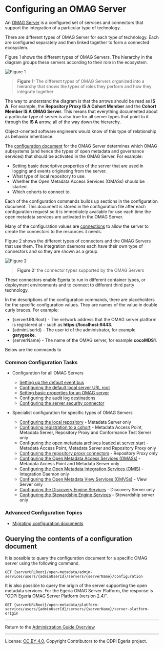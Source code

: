 <!-- SPDX-License-Identifier: CC-BY-4.0 -->
<!-- Copyright Contributors to the ODPi Egeria project 2020. -->

# Configuring an OMAG Server

An [OMAG Server](../concepts/omag-server.md) is a configured set
of services and connectors that
support the integration of a particular type of technology.

There are different types of OMAG Server for each type of technology.
Each are configured separately and then linked together to form
a connected ecosystem.

Figure 1 shows the different types of OMAG Servers.  The hierarchy
in the diagram groups these servers according to their role in
the ecosystem.

![Figure 1](../concepts/types-of-omag-servers.png#pagewidth)
> **Figure 1:** The different types of OMAG Servers organized into a hierarchy
> that shows the types of roles they perform and how they integrate together

The way to understand the diagram is that the arrows should be read as **IS A**.  For example,
the **Repository Proxy IS A Cohort Member** and the **Cohort Member IS A OMAG Server**.
This means that everything documented about a particular type of server is also true for
all server types that point to it through the **IS A** arrow, all of the way down the hierarchy.

Object-oriented software engineers would know of this type of relationship as behavior inheritance.

The [configuration document](../concepts/configuration-document.md)
for the OMAG Server determines which OMAG subsystems (and hence the types of open
metadata and governance services) that should be activated in the OMAG Server.
For example:

* Setting basic descriptive properties of the server that are used in logging and events
originating from the server.
* What type of local repository to use.
* Whether the Open Metadata Access Services (OMASs) should be started.
* Which cohorts to connect to.

Each of the configuration commands builds up sections in the configuration document.
This document is stored in the configuration file after each configuration request so
it is immediately available for use each time the open metadata services are activated
in the OMAG Server.

Many of the configuration values are
[connections](../../../frameworks/open-connector-framework/docs/concepts/connection.md) to allow
the server to create the connectors to the resources it needs.

Figure 2 shows the different types of connectors and the OMAG Servers that use them.  The integration daemons
each have their own type of connectors and so they are shown as a group.

![Figure 2](../concepts/omag-server-connector-types.png)
> **Figure 2:** the connector types supported by the OMAG Servers

These connectors enable Egeria to run in different container types, or deployment environments and
to connect to different third party technology.

In the descriptions of the configuration commands, there are placeholders
for the specific configuration values.  They are names of the value in double curly braces.
For example:

* {serverURLRoot} - The network address that the OMAG server platform is registered at - such as **https://localhost:9443**.
* {adminUserId} - The user id of the administrator, for example **garygeeke**.
* {serverName} - The name of the OMAG server, for example **cocoMDS1**.

Below are the commands to 

### Common Configuration Tasks

* Configuration for all OMAG Servers
  * [Setting up the default event bus](configuring-event-bus.md)
  * [Configuring the default local server URL root](configuring-local-server-url.md)
  * [Setting basic properties for an OMAG server](configuring-omag-server-basic-properties.md)
  * [Configuring the audit log destinations](configuring-the-audit-log.md)
  * [Configuring the server security connector](configuring-the-server-security-connector.md)
   
* Specialist configuration for specific types of OMAG Servers
  * [Configuring the local repository](configuring-the-local-repository.md) - Metadata Server only
  * [Configuring registration to a cohort](configuring-registration-to-a-cohort.md) - Metadata Access Point, Metadata Server, Repository Proxy and Conformance Test Server only
  * [Configuring the open metadata archives loaded at server start](configuring-the-startup-archives.md) - Metadata Access Point, Metadata Server and Repository Proxy only
  * [Configuring the repository proxy connectors](configuring-the-repository-proxy-connector.md) - Repository Proxy only
  * [Configuring the Open Metadata Access Services (OMASs)](configuring-the-access-services.md) - Metadata Access Point and Metadata Server only
  * [Configuring the Open Metadata Integration Services (OMIS)](configuring-the-integration-services.md) - Integration Daemon only
  * [Configuring the Open Metadata View Services (OMVSs)](configuring-the-view-services.md) - View Server only
  * [Configuring the Discovery Engine Services](configuring-the-discovery-engine-services.md) - Discovery Server only
  * [Configuring the Stewardship Engine Services](configuring-the-stewardship-engine-services.md) - Stewardship server only

### Advanced Configuration Topics

* [Migrating configuration documents](migrating-configuration-documents.md)


## Querying the contents of a configuration document

It is possible to query the configuration document for a specific OMAG server using the following command.

```
GET {serverURLRoot}/open-metadata/admin-services/users/{adminUserId}/servers/{serverName}/configuration
```

It is also possible to query the origin of the server supporting the open metadata services.
For the Egeria OMAG Server Platform, the response is "ODPi Egeria OMAG Server Platform (version 2.4)".

```
GET {serverURLRoot}/open-metadata/platform-services/users/{adminUserId}/servers/{serverName}/server-platform-origin
```


----
Return to the [Administration Guide Overview](.)


----
License: [CC BY 4.0](https://creativecommons.org/licenses/by/4.0/),
Copyright Contributors to the ODPi Egeria project.
